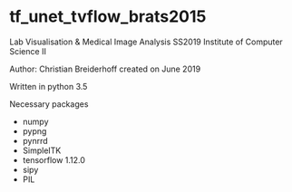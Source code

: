 # tf_unet_tvflow_brats2015

Lab Visualisation & Medical Image Analysis SS2019
Institute of Computer Science II

Author: Christian Breiderhoff
created on June 2019

Written in python 3.5

Necessary packages
  - numpy
  - pypng
  - pynrrd
  - SimpleITK
  - tensorflow 1.12.0
  - sipy
  - PIL
